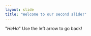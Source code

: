```yaml
---
layout: slide
title: "Welcome to our second slide!"
---
```

"*HeHa*"
Use the left arrow to go back!
